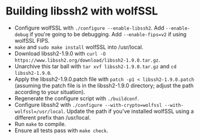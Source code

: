 # Building libssh2 with wolfSSL
+ Configure wolfSSL with `./configure --enable-libssh2`. Add `--enable-debug` if you're going to be debugging. Add `--enable-fips=v2` if using wolfSSL FIPS.
+ `make` and `sudo make install` wolfSSL into /usr/local.
+ Download libssh2-1.9.0 with `curl -O https://www.libssh2.org/download/libssh2-1.9.0.tar.gz`.
+ Unarchive this tar ball with `tar xvf libssh2-1.9.0.tar.gz` and `cd libssh2-1.9.0`.
+ Apply the libssh2-1.9.0.patch file with `patch -p1 < libssh2-1.9.0.patch` (assuming the patch file is in the libssh2-1.9.0 directory; adjust the path according to your situation).
+ Regenerate the configure script with `./buildconf`.
+ Configure libssh2 with `./configure --with-crypto=wolfssl --with-wolfssl=/usr/local`. Update the path if you've installed wolfSSL using a different prefix than /usr/local.
+ Run `make` to compile.
+ Ensure all tests pass with `make check`.
